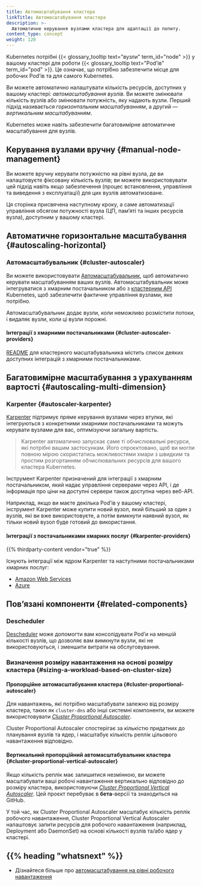 ```yaml
---
title: Автомасштабування кластера
linkTitle: Автомасштабування кластера
description: >-
  Автоматичне керування вузлами кластера для адаптації до попиту.
content_type: concept
weight: 120
---
```


<!-- overview -->

Kubernetes потрібні {{< glossary_tooltip text="вузли" term_id="node" >}} у вашому кластері для роботи {{< glossary_tooltip text="Podʼів" term_id="pod" >}}. Це означає, що потрібно забезпечити місце для робочих Podʼів та для самого Kubernetes.

Ви можете автоматично налаштувати кількість ресурсів, доступних у вашому кластері: _автомасштабування вузлів_. Ви можете змінювати кількість вузлів або змінювати потужність, яку надають вузли. Перший підхід називається _горизонтальним масштабуванням_, а другий — _вертикальним масштабуванням_.

Kubernetes може навіть забезпечити багатовимірне автоматичне масштабування для вузлів.

<!-- body -->

## Керування вузлами вручну {#manual-node-management}

Ви можете вручну керувати потужністю на рівні вузла, де ви налаштовуєте фіксовану кількість вузлів; ви можете використовувати цей підхід навіть якщо забезпечення (процес встановлення, управління та виведення з експлуатації) для цих вузлів автоматизоване.

Ця сторінка присвячена наступному кроку, а саме автоматизації управління обсягом потужності вузла (ЦП, памʼяті та інших ресурсів вузла), доступним у вашому кластері.

## Автоматичне горизонтальне масштабування {#autoscaling-horizontal}

### Автомасштабувальник {#cluster-autoscaler}

Ви можете використовувати [Автомасштабувальник](https://github.com/kubernetes/autoscaler/tree/master/cluster-autoscaler), щоб автоматично керувати масштабуванням ваших вузлів. Автомасштабувальник може інтегруватися з хмарним постачальником або з [кластерним API](https://github.com/kubernetes/autoscaler/blob/master/cluster-autoscaler/cloudprovider/clusterapi/README.md) Kubernetes, щоб забезпечити фактичне управління вузлами, яке потрібно.

Автомасштабувальник додає вузли, коли неможливо розмістити потоки, і видаляє вузли, коли ці вузли порожні.

#### Інтеграції з хмарними постачальниками {#cluster-autoscaler-providers}

[README](https://github.com/kubernetes/autoscaler/blob/master/cluster-autoscaler/README.md) для кластерного масштабувальника містить список деяких доступних інтеграцій з хмарними постачальниками.

## Багатовимірне масштабування з урахуванням вартості {#autoscaling-multi-dimension}

### Karpenter {#autoscaler-karpenter}

[Karpenter](https://karpenter.sh/) підтримує пряме керування вузлами через втулки, які інтегруються з конкретними хмарними постачальниками та можуть керувати вузлами для вас, оптимізуючи загальну вартість.

> Karpenter автоматично запускає саме ті обчислювальні ресурси, які потрібні вашим застосункам. Його спроєктовано, щоб ви могли повною мірою скористатись можливостями хмари з швидким та простим розгортанням обчислювальних ресурсів для вашого кластера Kubernetes.

Інструмент Karpenter призначений для інтеграції з хмарним постачальником, який надає управління серверами через API, і де інформація про ціни на доступні сервери також доступна через веб-API.

Наприклад, якщо ви маєте декілька Podʼів у вашому кластері, інструмент Karpenter може купити новий вузол, який більший за один з вузлів, які ви вже використовуєте, а потім вимкнути наявний вузол, як тільки новий вузол буде готовий до використання.

#### Інтеграції з постачальниками хмарних послуг {#karpenter-providers}

{{% thirdparty-content vendor="true" %}}

Існують інтеграції між ядром Karpenter та наступними постачальниками хмарних послуг:

- [Amazon Web Services](https://github.com/aws/karpenter-provider-aws)
- [Azure](https://github.com/Azure/karpenter-provider-azure)

## Повʼязані компоненти {#related-components}

### Descheduler

[Descheduler](https://github.com/kubernetes-sigs/descheduler) може допомогти вам консолідувати Podʼи на меншій кількості вузлів, що дозволяє вам вимкнути вузли, які не використовуються, і зменшити витрати на обслуговування.

### Визначення розміру навантаження на основі розміру кластера {#sizing-a-workload-based-on-cluster-size}

#### Пропорційне автомасштабування кластера {#cluster-proportional-autoscaler}

Для навантажень, які потрібно масштабувати залежно від розміру кластера, таких як `cluster-dns` або інші системні компоненти, ви можете використовувати [_Cluster Proportional Autoscaler_](https://github.com/kubernetes-sigs/cluster-proportional-autoscaler).

Cluster Proportional Autoscaler спостерігає за кількістю придатних до планування вузлів та ядер, і масштабує кількість реплік цільового навантаження відповідно.

#### Вертикальний пропорційний автомасштабувальник кластера {#cluster-proportional-vertical-autoscaler}

Якщо кількість реплік має залишитися незмінною, ви можете масштабувати ваші робочі навантаження вертикально відповідно до розміру кластера, використовуючи [_Cluster Proportional Vertical Autoscaler_](https://github.com/kubernetes-sigs/cluster-proportional-vertical-autoscaler). Цей проєкт перебуває в **бета**-версії та знаходиться на GitHub.

У той час, як Cluster Proportional Autoscaler масштабує кількість реплік робочого навантаження, Cluster Proportional Vertical Autoscaler налаштовує запити ресурсів для робочого навантаження (наприклад, Deployment або DaemonSet) на основі кількості вузлів та/або ядер у кластері.

## {{% heading "whatsnext" %}}

- Дізнайтеся більше про [автомасштабування на рівні робочого навантаження](/docs/concepts/workloads/autoscaling/)
